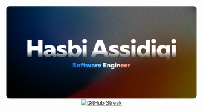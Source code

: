 <img src="https://raw.githubusercontent.com/hasbisdqi/hasbisdqi/main/assets/personal-banner.png" />
<div align="center">
<a href="https://github.com/hasbisdqi"><img src="https://streak-stats.demolab.com?user=hasbisdqi&theme=github-dark-blue&hide_border=true&&background=EB545400&date_format=j%20M%5B%20Y%5D" alt="GitHub Streak" /></a>
</div>
